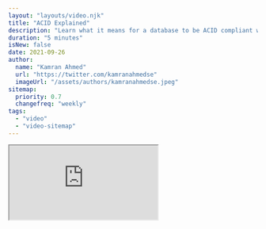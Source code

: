 ```yaml
---
layout: "layouts/video.njk"
title: "ACID Explained"
description: "Learn what it means for a database to be ACID compliant with examples."
duration: "5 minutes"
isNew: false
date: 2021-09-26
author:
  name: "Kamran Ahmed"
  url: "https://twitter.com/kamranahmedse"
  imageUrl: "/assets/authors/kamranahmedse.jpeg"
sitemap:
  priority: 0.7
  changefreq: "weekly"
tags:
  - "video"
  - "video-sitemap"
---
```


<iframe class="w-full aspect-video mb-5" src="https://www.youtube.com/embed/yaQ5YMWkxq4" title="Acid Explained with Examples"></iframe>
